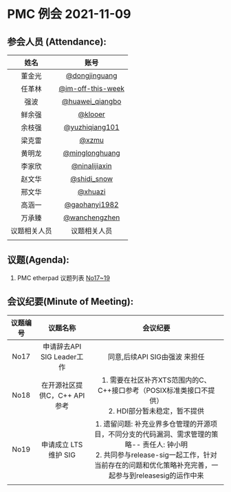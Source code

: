  # PMC 例会 2021-11-09
 
 ## 参会人员 (Attendance):
 | 姓名 | 账号   | 
| :----: | :----: | 
| 董金光 |[@dongjinguang](https://gitee.com/dongjinguang) |
| 任革林 | [@im-off-this-week](https://gitee.com/im-off-this-week) | 
| 强波 | [@huawei_qiangbo](https://gitee.com/huawei_qiangbo) | 
| 鲜余强 | [@klooer](https://gitee.com/klooer) | 
| 余枝强 | [@yuzhiqiang101](https://gitee.com/yuzhiqiang101) | 
| 梁克雷 | [@xzmu](https://gitee.com/xzmu) | 
| 黄明龙 | [@minglonghuang](https://gitee.com/minglonghuang) |
| 李家欣 | [@ninalijiaxin](https://gitee.com/ninalijiaxin) | 
| 赵文华 | [@shidi_snow](https://gitee.com/shidi_snow) |
| 邢文华 | [@xhuazi](https://gitee.com/xhuazi) | 
| 高涵一 | [@gaohanyi1982](https://gitee.com/gaohanyi1982) | 
| 万承臻 | [@wanchengzhen](https://gitee.com/wanchengzhen) |
| 议题相关人员 | 议题相关人员|
| | |
 

 ## 议题(Agenda):
 
1. PMC etherpad 议题列表 [No17~19](https://etherpad.openharmony.cn/p/pmc)


## 会议纪要(Minute of Meeting):

| 议题编号 | 议题名称 |会议纪要 |
| :----: | :----: |  :----: | 
| No17 | 申请辞去API SIG Leader工作 | 同意,后续API SIG由强波 来担任|
| No18 | 在开源社区提供C，C++ API参考 | 1. 需要在社区补齐XTS范围内的C、C++接口参考（POSIX标准类接口不提供） <br> 2. HDI部分暂未稳定，暂不提供 |
| No19 | 申请成立 LTS维护 SIG | 1. 遗留问题: 补充业界多仓管理的开源项目，不同分支的代码漏洞、需求管理的策略-- 责任人: 钟小明  <br> 2. 共同参与release-sig一起工作，针对当前存在的问题和优化策略补充完善，一起参与到releasesig的运作中来 |
|  |  | |

